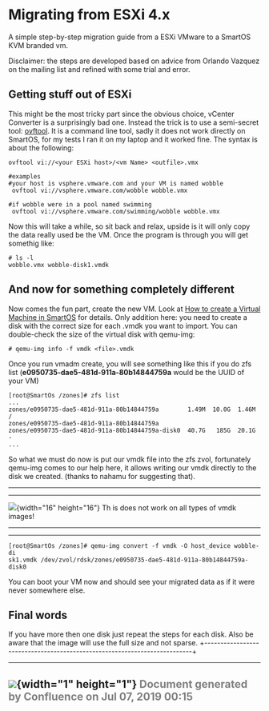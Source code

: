 # Migrating from ESXi 4.x

A simple step-by-step migration guide from a ESXi VMware to a SmartOS
KVM branded vm.

Disclaimer: the steps are developed based on advice from Orlando Vazquez
on the mailing list and refined with some trial and error.

## Getting stuff out of ESXi

This might be the most tricky part since the obvious choice, vCenter
Converter is a surprisingly bad one. Instead the trick is to use a
semi-secret tool:
[ovftool](http://communities.vmware.com/community/vmtn/server/vsphere/automationtools/ovf).
It is a command line tool, sadly it does not work directly on SmartOS,
for my tests I ran it on my laptop and it worked fine. The syntax is
about the following:

``` {.theme: .Confluence; .brush: .java; .gutter: .false}
ovftool vi://<your ESXi host>/<vm Name> <outfile>.vmx

#examples
#your host is vsphere.vmware.com and your VM is named wobble
 ovftool vi://vsphere.vmware.com/wobble wobble.vmx

#if wobble were in a pool named swimming
 ovftool vi://vsphere.vmware.com/swimming/wobble wobble.vmx
```

</div>

</div>

</div>

Now this will take a while, so sit back and relax, upside is it will
only copy the data really used be the VM. Once the program is through
you will get somethig like:

<div class="code panel" style="border-width: 1px;">

<div class="codeContent panelContent">

<div id="root">

``` {.theme: .Confluence; .brush: .java; .gutter: .false}
# ls -l
wobble.vmx wobble-disk1.vmdk
```

</div>

</div>

</div>

And now for something completely different
----------------------------------------------

Now comes the fun part, create the new VM. Look at
[How to create a Virtual Machine in SmartOS][create-vm]
for details. Only addition here: you need to create a disk with the
correct size for each .vmdk you want to import. You can double-check the
size of the virtual disk with qemu-img:

[create-vm]: how-to-create-a-virtual-machine-in-smartos.md

<div class="code panel" style="border-width: 1px;">

<div class="codeContent panelContent">

<div id="root">

``` {.theme: .Confluence; .brush: .java; .gutter: .false}
# qemu-img info -f vmdk <file>.vmdk
```

</div>

</div>

</div>

Once you run vmadm create, you will see something like this if you do
zfs list (**e0950735-dae5-481d-911a-80b14844759a** would be the UUID of
your VM)

<div class="code panel" style="border-width: 1px;">

<div class="codeContent panelContent">

<div id="root">

``` {.theme: .Confluence; .brush: .java; .gutter: .false}
[root@SmartOs /zones]# zfs list
...
zones/e0950735-dae5-481d-911a-80b14844759a        1.49M  10.0G  1.46M  /
zones/e0950735-dae5-481d-911a-80b14844759a
zones/e0950735-dae5-481d-911a-80b14844759a-disk0  40.7G   185G  20.1G  -
...
```

</div>

</div>

</div>

So what we must do now is put our vmdk file into the zfs zvol,
fortunately qemu-img comes to our help here, it allows writing our vmdk
directly to the disk we created. (thanks to nahamu for suggesting that).

<div class="panelMacro">

  ------------------------------------------------------------------- --
-----------------------------------------------
  ![](images/icons/emoticons/forbidden.gif){width="16" height="16"}   Th
is does not work on all types of vmdk images!
  ------------------------------------------------------------------- --
-----------------------------------------------

</div>

<div class="code panel" style="border-width: 1px;">

<div class="codeContent panelContent">

<div id="root">

``` {.theme: .Confluence; .brush: .java; .gutter: .false}
[root@SmartOs /zones]# qemu-img convert -f vmdk -O host_device wobble-di
sk1.vmdk /dev/zvol/rdsk/zones/e0950735-dae5-481d-911a-80b14844759a-disk0
```

</div>

</div>

</div>

You can boot your VM now and should see your migrated data as if it were
never somewhere else.

Final words
---------------

If you have more then one disk just repeat the steps for each disk. Also
be aware that the image will use the full size and not sparse.
+--------------------------------------------------------------------------+

  ----------------------------------------------------------------------------------
  ![](images/border/spacer.gif){width="1" height="1"}
  <font color="grey">Document generated by Confluence on Jul 07, 2019 00:15</font>
  ----------------------------------------------------------------------------------


